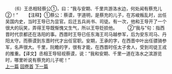 　　（6）王丞相轻蔡公①，曰：“我与安期、千里共游洛水边，何处闻有蔡充儿②！”
　　【注释】①蔡公：蔡谟，字道明，是蔡充的儿子，在苏峻叛乱时，出任吴国内史，当时王导已为显官。后迁五兵尚书、司徒。有一次，他和王导开了一个很大的玩笑，弄得王导既惭愧又生气，所以王导贬损他。
　　②“我与”句：指西晋时代京都还在洛阳的事。西晋时王导已任东海王司马越参军，后为安东司马、丹阳太守。而蔡谟到东晋时代才出任官职。安期，王承的字，在西晋中叶出任骠骑参军，名声很大。千里，阮瞻的字，很有才能，在西晋时任太子舍人，受到司徒王戎的推重。【译文】丞相王导轻视蔡谟，说：“我和安期、千里一道在洛水之滨游览时，哪里听说有蔡充的儿子呢！”
<br>[上一篇](26_05) [回卷首](26_00) [下一篇](26_07)
